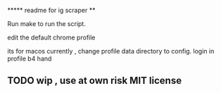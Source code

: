 ***** readme for ig scraper **


Run  make to run the script. 

edit the default chrome profile 


its for macos currently , change profile data directory
to config. login in profile b4 hand 


## TODO wip , use at own  risk MIT license
